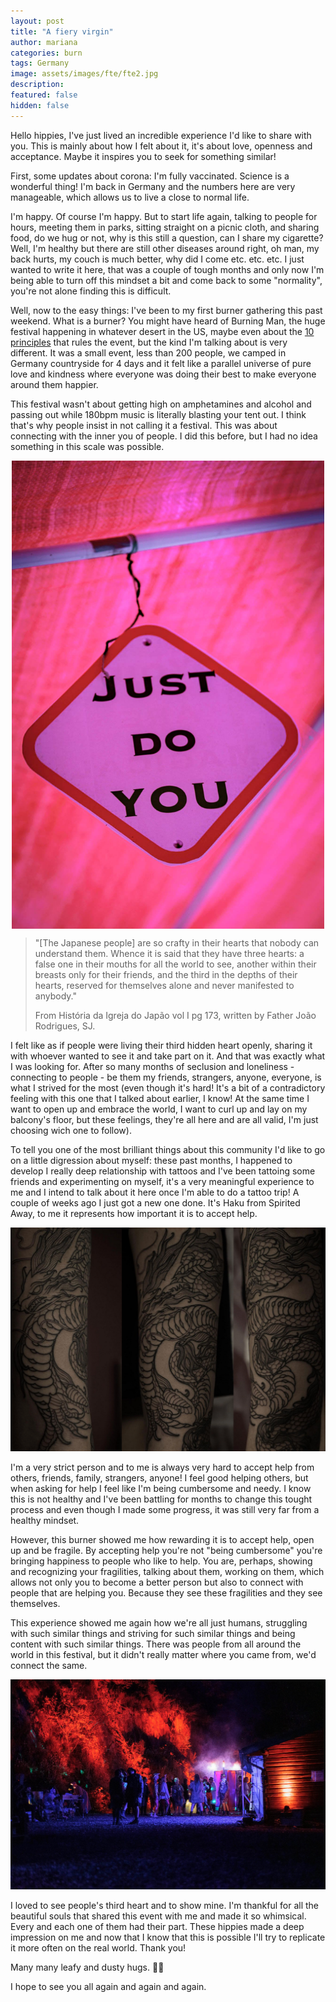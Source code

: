 ```yaml
---
layout: post
title: "A fiery virgin"
author: mariana
categories: burn
tags: Germany
image: assets/images/fte/fte2.jpg
description:
featured: false
hidden: false
---
```


Hello hippies,
 I've just lived an incredible experience I'd like to share with you. This is mainly about how I felt about it, it's about love, openness and acceptance. Maybe it inspires you to seek for something similar!

First, some updates about corona: I'm fully vaccinated. Science is a wonderful thing! I'm back in Germany and the numbers here are very manageable, which allows us to live a close to normal life.

I'm happy. Of course I'm happy. But to start life again, talking to people for hours, meeting them in parks, sitting straight on a picnic cloth, and sharing food, do we hug or not,  why is this still a question, can I share my cigarette? Well, I'm healthy but there are still other diseases around right, oh man, my back hurts, my couch is much better, why did I come etc. etc. etc. I just wanted to write it here, that was a couple of tough months and only now I'm being able to turn off this mindset a bit and come back to some "normality", you're not alone finding this is difficult.

Well, now to the easy things: I've been to my first burner gathering this past weekend. What is a burner? You might have heard of Burning Man, the huge festival happening in whatever desert in the US, maybe even about the [10 principles](https://www.goingnowhere.org/core-principles/) that rules the event, but the kind I'm talking about is very different. It was a small event, less than 200 people, we camped in Germany countryside for 4 days and it felt like a parallel universe of pure love and kindness where everyone was doing their best to make everyone around them happier.

This festival wasn't about getting high on amphetamines and alcohol and passing out while 180bpm music is literally blasting your tent out. I think that's why people insist in not calling it a festival. This was about connecting with the inner you of people. I did this before, but I had no idea something in this scale was possible.

<img src="/assets/images/fte/fte4.jpg" width="500" style="  display: block;
  margin-left: auto;
  margin-right: auto;" />

>"[The Japanese people] are so crafty in their hearts that nobody can understand them. Whence it is said that they have three hearts: a false one in their mouths for all the world to see, another within their breasts only for their friends, and the third in the depths of their hearts, reserved for themselves alone and never manifested to anybody."
>
>From História da Igreja do Japão vol I pg 173, written by Father João Rodrigues, SJ.

I felt like as if people were living their third hidden heart openly, sharing it with whoever wanted to see it and take part on it. And that was exactly what I was looking for. After so many months of seclusion and loneliness - connecting to people - be them my friends, strangers, anyone, everyone, is what I strived for the most (even though it's hard! It's a bit of a contradictory feeling with this one that I talked about earlier, I know! At the same time I want to open up and embrace the world, I want to curl up and lay on my balcony's floor, but these feelings, they're all here and are all valid, I'm just choosing wich one to follow).

To tell you one of the most brilliant things about this community I'd like to go on a little digression about myself: these past months, I happened to develop I really deep relationship with tattoos and I've been tattoing some friends and experimenting on myself, it's a very meaningful experience to me and I intend to talk about it here once I'm able to do a tattoo trip! A couple of weeks ago I just got a new one done. It's Haku from Spirited Away, to me it represents how important it is to accept help.

<img src="/assets/images/fte/tattoo.png" style="" />

I'm a very strict person and to me is always very hard to accept help from others, friends, family, strangers, anyone! I feel good helping others, but when asking for help I feel like I'm being cumbersome and needy. I know this is not healthy and I've been battling for months to change this tought process and even though I made some progress, it was still very far from a healthy mindset.

However, this burner showed me how rewarding it is to accept help, open up and be fragile. By accepting help you're not "being cumbersome" you're bringing happiness to people who like to help. You are, perhaps, showing and recognizing your fragilities, talking about them, working on them, which allows not only you to become a better person but also to connect with people that are helping you. Because they see these fragilities and they see themselves.

This experience showed me again how we're all just humans, struggling with such similar things and striving for such similar things and being content with such similar things. There was people from all around the world in this festival, but it didn't really matter where you came from, we'd connect the same.

<img src="/assets/images/fte/fte3.jpg" style="" />

I loved to see people's third heart and to show mine. I'm thankful for all the beautiful souls that shared this event with me and made it so whimsical. Every and each one of them had their part. These hippies made a deep impression on me and now that I know that this is possible I'll try to replicate it more often on the real world. Thank you!

Many many leafy and dusty hugs. 🍃🔥

I hope to see you all again and again and again.